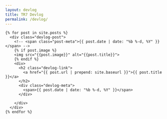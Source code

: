 ```yaml
---
layout: devlog
title: TR7 Devlog
permalink: /devlog/
---
```


<div class="devlog-posts">

  
  <!-- <h1 class="page-heading">Posts</h1> -->
  
  <!-- <ul class="post-list"> -->
    {% for post in site.posts %}
      <div class="devlog-post">
        <!-- <span class="post-meta">{{ post.date | date: "%b %-d, %Y" }}</span> -->
        {% if post.image %}
        <img src="{{post.image}}" alt="{{post.title}}">
        {% endif %}
        <div>
          <h2 class="devlog-link">
            <a href="{{ post.url | prepend: site.baseurl }}">{{ post.title }}</a>
          </h2>
          <div class="devlog-meta">
            <span>{{ post.date | date: "%b %-d, %Y" }}</span>
          </div>
          
        </div>
      </div>
    {% endfor %}
  <!-- </ul> -->

  <!-- <p class="rss-subscribe">subscribe <a href="{{ "/feed.xml" | prepend: site.baseurl }}">via RSS</a></p> -->
  
</div>